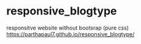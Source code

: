 # responsive_blogtype
responsitve website without bootsrap (pure css)
https://parthapaul7.github.io/responsive_blogtype/
